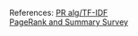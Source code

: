 References:
[PR alg/TF-IDF](http://www.cs.uccs.edu/~jkalita/papers/2010/SharifiBeauxSocialcom2010.pdf)  
[PageRank and Summary Survey](http://www.aclweb.org/anthology/W/W13/W13-11.pdf#page=30)

